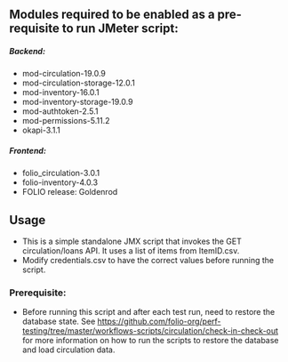 ## Modules required to be enabled as a pre-requisite to run JMeter script:
##### Backend:
- mod-circulation-19.0.9
- mod-circulation-storage-12.0.1
- mod-inventory-16.0.1
- mod-inventory-storage-19.0.9
- mod-authtoken-2.5.1
- mod-permissions-5.11.2
- okapi-3.1.1
##### Frontend:
- folio_circulation-3.0.1
- folio-inventory-4.0.3
- FOLIO release: Goldenrod


## Usage
- This is a simple standalone JMX script that invokes the GET circulation/loans API. It uses a list of items from ItemID.csv.
- Modify credentials.csv to have the correct values before running the script.
### Prerequisite:
- Before running this script and after each test run, need to restore the database state. See 
https://github.com/folio-org/perf-testing/tree/master/workflows-scripts/circulation/check-in-check-out for more information on how to 
run the scripts to restore the database and load circulation data.